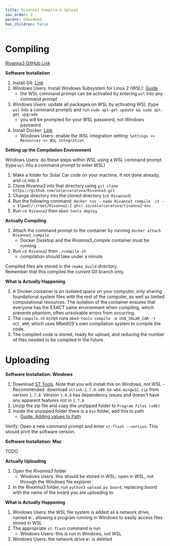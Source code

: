```yaml
---
title: Rivanna3 Compile & Upload
nav_order: 2
parent: Embedded
has_children: false
---
```


# Compiling

[Rivanna3 GitHub Link](https://github.com/solarcaratuva/Rivanna3)

**Software Installation**

1. Install Git: [Link](https://git-scm.com/download/win)
2. Windows Users: Install Windows Subsystem for Linux 2 (WSL): [Guide](https://learn.microsoft.com/en-us/windows/wsl/install)
    - the WSL command prompt can be activated by entering `wsl` into any command prompt
3. Windows Users: update all packages on WSL by activating WSL (type `wsl` into a command prompt) and run `sudo apt-get update && sudo apt-get upgrade`
    - you will be prompted for your WSL password, not Windows password
4. Install Docker: [Link](https://docs.docker.com/engine/install/)
    - Windows Users: enable the WSL integration setting: `Settings >> Resources >> WSL Integration`

**Setting up the Compilation Environment**

Windows Users: do these steps within WSL using a WSL command prompt (type `wsl` into a command prompt to enter WSL)
1. Make a folder for Solar Car code on your machine, if not done already, and `cd` into it
2. Clone Rivanna3 into that directory using `git clone https://github.com/solarcaratuva/Rivanna3.git`
3. Change directory into the cloned directory (`cd Rivanna3`)
4. Run the following command: `docker run --name Rivanna3_compile -it -v $(pwd)/:/root/Rivanna2:Z ghcr.io/solarcaratuva/rivanna2-env`
5. Run `cd Rivanna2` then `mbed-tools deploy`

**Actually Compiling**

1. Attach the command prompt to the container by running `docker attach Rivanna3_compile`
    - Docker Desktop and the *Rivanna3_compile* container must be running
2. Run `cd Rivanna2` then `./compile.sh`
    - compilation should take under a minute

Compiled files are stored in the `cmake_build` directory. <br>
Remember that this compiles the *current* Git branch only. 

**What is Actually Happening**

1. A Docker container is an isolated space on your computer, only sharing foundational system files with the rest of the computer, as well as limited computational resources. The isolation of the container ensures that everyone has the EXACT same environment when compiling, which prevents phantom, often unsolvable errors from occurring.
2. The `compile.sh` script runs `mbed-tools compile -m UVA_SOLAR_CAR -t GCC_ARM`, which uses MbedOS's own compilation system to compile the code.
3. The compiled code is stored, ready for upload, and reducing the number of files needed to be compiled in the future.

# Uploading

**Software Installation: Windows**

1. Download [ST Tools](https://github.com/stlink-org/stlink/releases). Note that you will install this on Windows, not WSL
    -Recommended: download `stlink-1.7.0-x86_64-w64-mingw32.zip` from version `1.7.0`. Version `1.8.0` has dependency issues and doesn't have any apparent features not in `1.7.0`
2. Unzip the zip file and copy the unzipped folder to `Program Files (x86)`
3. Inside the unzipped folder there is a `bin` folder, add this to path
    - [Guide: Adding values to Path](https://www.eukhost.com/kb/how-to-add-to-the-path-on-windows-10-and-windows-11/)

Verify: Open a new command prompt and enter `st-flash --version`. This should print the software version. 


**Software Installation: Mac**

TODO

**Actually Uploading**

1. Open the *Rivanna3* folder
    - Windows Users: this should be stored in WSL; open in WSL, not through the Windows file explorer
2. In the *Rivanna3* folder, run `python3 upload.py board`, replacing *board* with the name of the board you are uploading to

**What is Actually Happening**

1. Windows Users: the WSL file system is added as a network drive, named `W:`, allowing a program running in Windows to easily access files stored in WSL
2. The appropriate `st-flash` command is run
    - Windows Users: this is run in Windows, not WSL
3. Windows Users: the network drive `W:` is deleted
